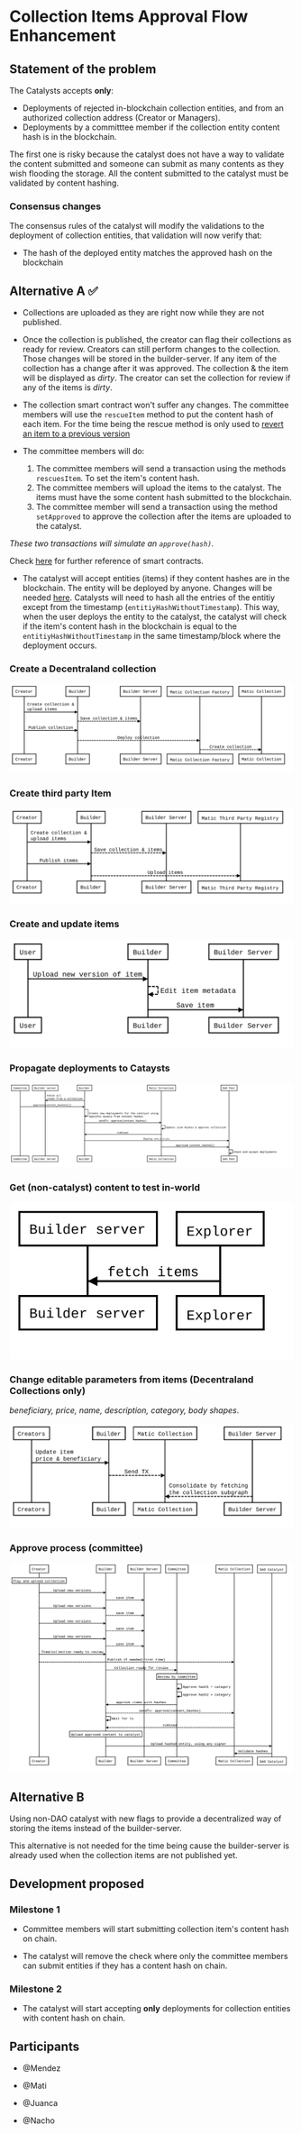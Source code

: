 # Collection Items Approval Flow Enhancement

## Statement of the problem

The Catalysts accepts **only**:

- Deployments of rejected in-blockchain collection entities, and from an authorized collection address (Creator or Managers).
- Deployments by a committtee member if the collection entity content hash is in the blockchain.

The first one is risky because the catalyst does not have a way to validate the content submitted and someone can submit as many contents as they wish flooding the storage. All the content submitted to the catalyst must be validated by content hashing.

### Consensus changes

The consensus rules of the catalyst will modify the validations to the deployment of collection entities, that validation will now verify that:

- The hash of the deployed entity matches the approved hash on the blockchain

## Alternative A ✅

- Collections are uploaded as they are right now while they are not published.

- Once the collection is published, the creator can flag their collections as ready for review. Creators can still perform changes to the collection. Those changes will be stored in the builder-server. If any item of the collection has a change after it was approved. The collection & the item will be displayed as _dirty_. The creator can set the collection for review if any of the items is _dirty_.

- The collection smart contract won't suffer any changes. The committee members will use the `rescueItem` method to put the content hash of each item. For the time being the rescue method is only used to [revert an item to a previous version](https://github.com/decentraland/adr/blob/main/docs/ADR-32-wearable-committee-reverts.md)

- The committee members will do:

  1. The committee members will send a transaction using the methods `rescuesItem`. To set the item's content hash.
  2. The committee members will upload the items to the catalyst. The items must have the some content hash submitted to the blockchain.
  3. The committee member will send a transaction using the method `setApproved` to approve the collection after the items are uploaded to the catalyst.

_These two transactions will simulate an `approve(hash)`._

Check [here](https://github.com/decentraland/wearables-contracts/blob/master/Collections_V2_Actors.md) for further reference of smart contracts.

- The catalyst will accept entities (items) if they content hashes are in the blockchain. The entity will be deployed by anyone. Changes will be needed [here](https://github.com/decentraland/catalyst/blob/3098701a42f0656dc595e653694abf4f7f418bee/content/src/service/access/AccessCheckerForWearables.ts#L119). Catalysts will need to hash all the entries of the entitiy except from the timestamp (`entitiyHashWithoutTimestamp`). This way, when the user deploys the entity to the catalyst, the catalyst will check if the item's content hash in the blockchain is equal to the `entitiyHashWithoutTimestamp` in the same timestamp/block where the deployment occurs.

### Create a Decentraland collection

<!--
```sequence
participant Creator as C
participant Builder as B
participant Builder Server as PT
participant Matic Collection Factory as M
participant Matic Collection as MC

C-&gt;B: Create collection &amp;\n upload items
B--&gt;PT: Save collection &amp; items
C-&gt;B: Publish collection
B--&gt;M: Deploy collection
M--&gt;MC: Create collection
```
-->

![resources/ADR-41/fig-create-a-decentraland-collection.svg](resources/ADR-41/fig-create-a-decentraland-collection.svg)

### Create third party Item

<!--
```sequence
participant Creator as C
participant Builder as B
participant Builder Server as PT
participant Matic Third Party Registry as TPR

C-&gt;B: Create collection &amp;\n upload items
B--&gt;PT: Save collection &amp; items
C-&gt;B: Publish items
B--&gt;TPR: Upload items
```
-->

![resources/ADR-41/fig-create-third-party-item.svg](resources/ADR-41/fig-create-third-party-item.svg)

### Create and update items

<!--
```sequence
participant User as U
participant Builder as B
participant Builder Server as PT
U-&gt;B: Upload new version of item
B--&gt;B: Edit item metadata
B-&gt;PT: Save item
```
-->

![resources/ADR-41/fig-create-and-update-items.svg](resources/ADR-41/fig-create-and-update-items.svg)

### Propagate deployments to Cataysts

<!--
```sequence
participant Committee as C
participant Builder server as PT
participant Builder as B
participant Matic Collection as M
participant DAO Peer as P
B-&gt;PT: Fetch all \nitems from a collection
C-&gt;B: approve(content_hashes[])
B--&gt;B: Create new deployments for the catalyst using\nspecific assets from content hashes
B-&gt;M: sendTx: approve(content_hashes)
M--&gt;M: Update item hashes &amp; approve collection
M--&gt;B: txMined
B-&gt;P: Deploy entitities
M--&gt;P: approved content_hashes[]
P-&gt;P: Check and accept deployments
```
-->

![resources/ADR-41/fig-propagate-deployments-to-dao-cataysts.svg](resources/ADR-41/fig-propagate-deployments-to-dao-cataysts.svg)

### Get (non-catalyst) content to test in-world

<!--
```sequence
participant Builder server as BS
participant Explorer as E
E-&gt;BS: fetch items`
```
-->

![resources/ADR-41/fig-get-non-catalyst-content-to-test-in-world.svg](resources/ADR-41/fig-get-non-catalyst-content-to-test-in-world.svg)

### Change editable parameters from items (Decentraland Collections only)

_beneficiary, price, name, description, category, body shapes_.

<!--
```sequence
participant Creators as C
participant Builder as B
participant Matic Collection as M
participant Builder Server as BS
C-&gt;B: Update item\n price &amp; beneficiary
B--&gt;M: Send TX
BS--&gt;M: Consolidate by fetching\nthe collection subgraph
```
-->

![resources/ADR-41/fig-get-non-catalyst-content-to-test-in-world-1.svg](resources/ADR-41/fig-get-non-catalyst-content-to-test-in-world-1.svg)

### Approve process (committee)

<!--
```sequence
participant Creator as Ct
participant Builder as B
participant Builder Server as BS
participant Committee as C
participant Matic Collection as M
participant DAO Catalyst as peer
note over Ct: Play and upload collection
Ct-&gt;B: Upload new versions
B--&gt;BS: save item
Ct-&gt;B: Upload new versions
B--&gt;BS: save item
Ct-&gt;B: Upload new versions
B--&gt;BS: save item
Ct-&gt;B: Upload new versions
B--&gt;BS: save item
Ct-&gt;B: Item/collection ready to review
Ct--&gt;M: Publish if needed(first time)
B--&gt;C:Collection ready for review
note over C: Review by committee
C-&gt;C: Approve hash1 + category
C-&gt;C: Approve hash2 + category
C-&gt;B: approve items with hashes
B--&gt;M: sendTx: approve(content_hashes)
B-&gt;B: Wait for tx
M--&gt;B: txMined
note over B: Upload approved content to catalyst
B-&gt;peer: Upload hashed entity, using any signer
peer-&gt;M: Validate hashes`
```
-->

![resources/ADR-41/fig-approve-process-committee.svg](resources/ADR-41/fig-approve-process-committee.svg)

## Alternative B

Using non-DAO catalyst with new flags to provide a decentralized way of storing the items instead of the builder-server.

This alternative is not needed for the time being cause the builder-server is already used when the collection items are not published yet.

## Development proposed

### Milestone 1

- Committee members will start submitting collection item's content hash on chain.

- The catalyst will remove the check where only the committee members can submit entities if they has a content hash on chain.

### Milestone 2

- The catalyst will start accepting **only** deployments for collection entities with content hash on chain.

## Participants

- @Mendez

- @Mati

- @Juanca

- @Nacho
